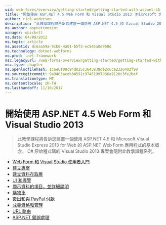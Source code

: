 ```yaml
---
uid: web-forms/overview/getting-started/getting-started-with-aspnet-45-web-forms/index
title: "開始使用 ASP.NET 4.5 Web Form 和 Visual Studio 2013 |Microsoft 文件"
author: rick-anderson
description: "此教學課程將告訴您建置一個使用 ASP.NET 4.5 和 Visual Studio 2013 Express for Web 的 ASP.NET Web Form 應用程式的基本概念。 Visua..."
ms.author: aspnetcontent
manager: wpickett
ms.date: 04/09/2012
ms.topic: article
ms.assetid: dc6aa59a-9cb0-4a81-b5f3-ec545a0e958d
ms.technology: dotnet-webforms
ms.prod: .net-framework
msc.legacyurl: /web-forms/overview/getting-started/getting-started-with-aspnet-45-web-forms
msc.type: chapter
ms.openlocfilehash: 1c6e6f08c94d025c3643938de2c6ca2326402f90
ms.sourcegitcommit: 9a9483aceb34591c97451997036a9120c3fe2baf
ms.translationtype: MT
ms.contentlocale: zh-TW
ms.lasthandoff: 11/10/2017
---
```

<a name="getting-started-with-aspnet-45-web-forms-and-visual-studio-2013"></a>開始使用 ASP.NET 4.5 Web Form 和 Visual Studio 2013
====================
> 此教學課程將告訴您建置一個使用 ASP.NET 4.5 和 Microsoft Visual Studio Express 2013 for Web 的 ASP.NET Web Form 應用程式的基本概念。 C# 原始程式碼的 Visual Studio 2013 專案會隨附此教學課程系列。


- [Web Form 和 Visual Studio 使用者入門](introduction-and-overview.md)
- [建立專案](create-the-project.md)
- [建立資料存取層](create_the_data_access_layer.md)
- [UI 和導覽](ui_and_navigation.md)
- [顯示資料的項目，並詳細說明](display_data_items_and_details.md)
- [購物車](shopping-cart.md)
- [簽出和與 PayPal 付款](checkout-and-payment-with-paypal.md)
- [成員資格和管理](membership-and-administration.md)
- [URL 路由](url-routing.md)
- [ASP.NET 錯誤處理](aspnet-error-handling.md)
